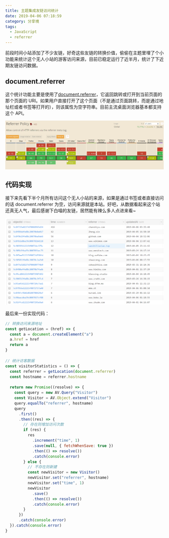 ```yaml
---
title: 主题集成友链访问统计
date: 2019-04-06 07:18:59
category: 分享境
tags:
  - JavaScript
  - referrer
---
```


前段时间小站添加了不少友链，好奇这些友链的转换价值，偷偷在主题里埋了个小功能来统计这个无人小站的游客访问来源，目前已稳定运行了近半月，统计了下近期友链访问数据。

## document.referrer

这个统计功能主要是使用了[document.referrer](https://developer.mozilla.org/zh-CN/docs/Web/API/Document/referrer)，它返回跳转或打开到当前页面的那个页面的 URI。如果用户直接打开了这个页面（不是通过页面跳转，而是通过地址栏或者书签等打开的），则该属性为空字符串。目前主流桌面浏览器基本都支持这个 API。

![Can I Use](/IMAGES/友链访问/Can_I_Use.png)

## 代码实现

接下来先看下半个月所有访问这个无人小站的来源，如果是通过书签或者直接访问的话 document.referrer 为空，访问来源就是本站。好吧，从数据看起来这个站还真无人气，最后感谢下白喵的友链，居然能有辣么多人点进来看~

![半月访问统计](/IMAGES/友链访问/半月访问统计.png)

最后来一份实现代码：

```javascript
// 转换访问来源地址
const getLocation = (href) => {
  const a = document.createElement("a")
  a.href = href
  return a
}

// 统计访客数据
const visitorStatistics = () => {
  const referrer = getLocation(document.referrer)
  const hostname = referrer.hostname

  return new Promise((resolve) => {
    const query = new AV.Query("Visitor")
    const Visitor = AV.Object.extend("Visitor")
    query.equalTo("referrer", hostname)
    query
      .first()
      .then((res) => {
        // 存在则增加访问次数
        if (res) {
          res
            .increment("time", 1)
            .save(null, { fetchWhenSave: true })
            .then(() => resolve())
            .catch(console.error)
        } else {
          // 不存在则新建
          const newVisitor = new Visitor()
          newVisitor.set("referrer", hostname)
          newVisitor.set("time", 1)
          newVisitor
            .save()
            .then(() => resolve())
            .catch(console.error)
        }
      })
      .catch(console.error)
  }).catch(console.error)
}
```
